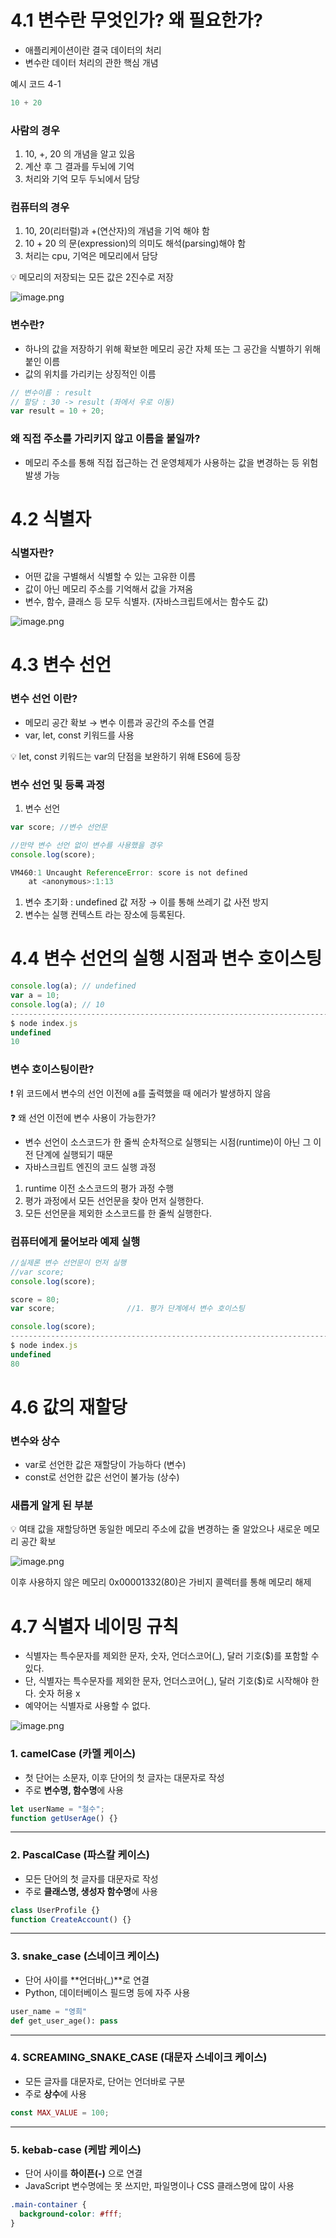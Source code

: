 # 4.1 변수란 무엇인가? 왜 필요한가?

- 애플리케이션이란 결국 데이터의 처리
- 변수란 데이터 처리의 관한 핵심 개념

예시 코드 4-1 

```jsx
10 + 20
```

### 사람의 경우

1. 10, +, 20 의 개념을 알고 있음 
2. 계산 후 그 결과를 두뇌에 기억 
3. 처리와 기억 모두 두뇌에서 담당 

### 컴퓨터의 경우

1. 10, 20(리터럴)과 +(연산자)의 개념을 기억 해야 함
2. 10 + 20 의 문(expression)의 의미도 해석(parsing)해야 함
3. 처리는 cpu, 기억은 메모리에서 담당 

<aside>
💡 메모리의 저장되는 모든 값은 2진수로 저장

</aside>

![image.png](attachment:78b968df-a4dc-4a15-9346-2cddcff12fb2:image.png)

### 변수란?

- 하나의 값을 저장하기 위해 확보한 메모리 공간 자체 또는 그 공간을 식별하기 위해 붙인 이름
- 값의 위치를 가리키는 상징적인 이름

```jsx
// 변수이름 : result 
// 할당 : 30 -> result (좌에서 우로 이동)
var result = 10 + 20;
```

### 왜 직접 주소를 가리키지 않고 이름을 붙일까?

- 메모리 주소를 통해 직접 접근하는 건 운영체제가 사용하는 값을 변경하는 등 위험 발생 가능

# 4.2 식별자

### 식별자란?

- 어떤 값을 구별해서 식별할 수 있는 고유한 이름
- 값이 아닌 메모리 주소를 기억해서 값을 가져옴
- 변수, 함수, 클래스 등 모두 식별자. (자바스크립트에서는 함수도 값)

![image.png](attachment:96287d12-ffa7-4193-ae51-9dfc494765fc:image.png)

# 4.3 변수 선언

### 변수 선언 이란?

- 메모리 공간 확보 → 변수 이름과 공간의 주소를 연결
- var, let, const 키워드를 사용

<aside>
💡 let, const 키워드는 var의 단점을 보완하기 위해 ES6에 등장

</aside>

### 변수 선언 및 등록 과정

1. 변수 선언 

```jsx
var score; //변수 선언문 

//만약 변수 선언 없이 변수를 사용했을 경우 
console.log(score);

VM460:1 Uncaught ReferenceError: score is not defined
    at <anonymous>:1:13
```

1. 변수 초기화 :  undefined 값 저장 → 이를 통해 쓰레기 값 사전 방지 
2. 변수는 실행 컨텍스트 라는 장소에 등록된다. 

# 4.4 변수 선언의 실행 시점과 변수 호이스팅

```jsx
console.log(a); // undefined
var a = 10;
console.log(a); // 10
----------------------------------------------------------------------------------
$ node index.js 
undefined
10
```

### 변수 호이스팅이란?

❗ 위 코드에서 변수의 선언 이전에 a를 출력했을 때 에러가 발생하지 않음 

❓ 왜 선언 이전에 변수 사용이 가능한가? 

- 변수 선언이 소스코드가 한 줄씩 순차적으로 실행되는 시점(runtime)이 아닌 그 이전 단계에 실행되기 때문
- 자바스크립트 엔진의 코드 실행 과정
1. runtime 이전 소스코드의 평가 과정 수행 
2. 평가 과정에서 모든 선언문을 찾아 먼저 실행한다. 
3. 모든 선언문을 제외한 소스코드를 한 줄씩 실행한다. 

### 컴퓨터에게 물어보라 예제 실행

```jsx
//실제론 변수 선언문이 먼저 실행
//var score;
console.log(score);

score = 80;
var score;                //1. 평가 단계에서 변수 호이스팅

console.log(score);
----------------------------------------------------------------------------------
$ node index.js 
undefined
80
```

# 4.6 값의 재할당

### 변수와 상수

- var로 선언한 값은 재할당이 가능하다 (변수)
- const로 선언한 값은 선언이 불가능 (상수)

### 새롭게 알게 된 부분

<aside>
💡 여태 값을 재할당하면 동일한 메모리 주소에 값을 변경하는 줄 알았으나 새로운 메모리 공간 확보

</aside>

![image.png](attachment:c0cc967d-550c-4aba-9f18-f9639bed2f76:image.png)

이후 사용하지 않은 메모리 0x00001332(80)은 가비지 콜렉터를 통해 메모리 해제 

# 4.7 식별자 네이밍 규칙

- 식별자는 특수문자를 제외한 문자, 숫자, 언더스코어(_), 달러 기호($)를 포함할 수 있다.
- 단, 식별자는 특수문자를 제외한 문자, 언더스코어(_), 달러 기호($)로 시작해야 한다. 숫자 허용 x
- 예약어는 식별자로 사용할 수 없다.

![image.png](attachment:cf3a2111-1a35-45b6-a9e2-6f01bded4f28:image.png)

### 1. **camelCase (카멜 케이스)**

- 첫 단어는 소문자, 이후 단어의 첫 글자는 대문자로 작성
- 주로 **변수명, 함수명**에 사용

```jsx
let userName = "철수";
function getUserAge() {}
```

---

### 2. **PascalCase (파스칼 케이스)**

- 모든 단어의 첫 글자를 대문자로 작성
- 주로 **클래스명, 생성자 함수명**에 사용

```jsx
class UserProfile {}
function CreateAccount() {}
```

---

### 3. **snake_case (스네이크 케이스)**

- 단어 사이를 **언더바(_)**로 연결
- Python, 데이터베이스 필드명 등에 자주 사용

```python
user_name = "영희"
def get_user_age(): pass
```

---

### 4. **SCREAMING_SNAKE_CASE (대문자 스네이크 케이스)**

- 모든 글자를 대문자로, 단어는 언더바로 구분
- 주로 **상수**에 사용

```jsx
const MAX_VALUE = 100;
```

---

### 5. **kebab-case (케밥 케이스)**

- 단어 사이를 **하이픈(-)** 으로 연결
- JavaScript 변수명에는 못 쓰지만, 파일명이나 CSS 클래스명에 많이 사용

```css
.main-container {
  background-color: #fff;
}
```